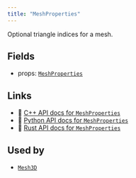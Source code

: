 ```yaml
---
title: "MeshProperties"
---
```


Optional triangle indices for a mesh.

## Fields

* props: [`MeshProperties`](../datatypes/mesh_properties.md)

## Links
 * 🌊 [C++ API docs for `MeshProperties`](https://ref.rerun.io/docs/cpp/stable/structrerun_1_1components_1_1MeshProperties.html)
 * 🐍 [Python API docs for `MeshProperties`](https://ref.rerun.io/docs/python/stable/common/components#rerun.components.MeshProperties)
 * 🦀 [Rust API docs for `MeshProperties`](https://docs.rs/rerun/latest/rerun/components/struct.MeshProperties.html)


## Used by

* [`Mesh3D`](../archetypes/mesh3d.md)
